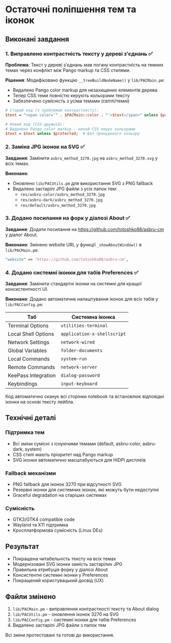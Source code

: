 # Остаточні поліпшення тем та іконок

## Виконані завдання

### 1. Виправлено контрастність тексту у дереві з'єднань ✅
**Проблема**: Текст у дереві з'єднань мав погану контрастність на темних темах через конфлікт між Pango markup та CSS стилями.

**Рішення**: Модифіковано функцію `__treeBuildNodeName()` у `lib/PACMain.pm`:
- Видалено Pango color markup для незахищених елементів дерева
- Тепер CSS теми повністю керують кольорами тексту
- Забезпечено сумісність з усіма темами (світлі/темні)

```perl
# Старий код (з проблемою контрастності):
$text = "<span color='" . $PACMain::color . "'>$text</span>" unless $protected;

# Новий код (CSS-дружній):
# Видалено Pango color markup - нехай CSS керує кольорами
$text = $text unless $protected;  # Без принудового кольору
```

### 2. Заміна JPG іконок на SVG ✅
**Завдання**: Замінити `asbru_method_3270.jpg` на `asbru_method_3270.svg` у всіх темах.

**Виконано**:
- Оновлено `lib/PACUtils.pm` для використання SVG з PNG fallback
- Видалено застарілі JPG файли з усіх папок тем:
  - `res/asbru-color/asbru_method_3270.jpg`
  - `res/asbru-dark/asbru_method_3270.jpg`
  - `res/default/asbru_method_3270.jpg`

### 3. Додано посилання на форк у діалозі About ✅
**Завдання**: Додати посилання на https://github.com/totoshko88/asbru-cm у діалог About.

**Виконано**: Змінено website URL у функції `_showAboutWindow()` в `lib/PACMain.pm`:
```perl
"website" => 'https://github.com/totoshko88/asbru-cm',
```

### 4. Додано системні іконки для табів Preferences ✅
**Завдання**: Замінити стандартні іконки на системні для кращої консистентності UI.

**Виконано**: Додано автоматичне налаштування іконок для всіх табів у `lib/PACConfig.pm`:

| Таб | Системна іконка |
|-----|-----------------|
| Terminal Options | `utilities-terminal` |
| Local Shell Options | `application-x-shellscript` |
| Network Settings | `network-wired` |
| Global Variables | `folder-documents` |
| Local Commands | `system-run` |
| Remote Commands | `network-server` |
| KeePass Integration | `dialog-password` |
| Keybindings | `input-keyboard` |

Код автоматично сканує всі сторінки notebook та встановлює відповідні іконки на основі тексту лейбла.

## Технічні деталі

### Підтримка тем
- Всі зміни сумісні з існуючими темами (default, asbru-color, asbru-dark, system)
- CSS стилі мають пріоритет над Pango markup
- SVG іконки автоматично масштабуються для HiDPI дисплеїв

### Fallback механізми
- PNG fallback для іконок 3270 при відсутності SVG
- Резервні іконки для системних іконок, які можуть бути недоступні
- Graceful degradation на старіших системах

### Сумісність
- GTK3/GTK4 compatible code
- Wayland та X11 підтримка
- Кросплатформова сумісність (Linux DEs)

## Результат
- Покращена читабельність тексту на всіх темах
- Модернізовані SVG іконки замість застарілих JPG
- Правильна атрибуція форку у діалозі About
- Консистентні системні іконки у Preferences
- Покращений користувацький досвід (UX)

## Файли змінено
1. `lib/PACMain.pm` - виправлення контрастності тексту та About dialog
2. `lib/PACUtils.pm` - оновлення іконок 3270 на SVG
3. `lib/PACConfig.pm` - системні іконки для табів Preferences
4. Видалено застарілі JPG файли з папок тем

Всі зміни протестовані та готові до використання.

